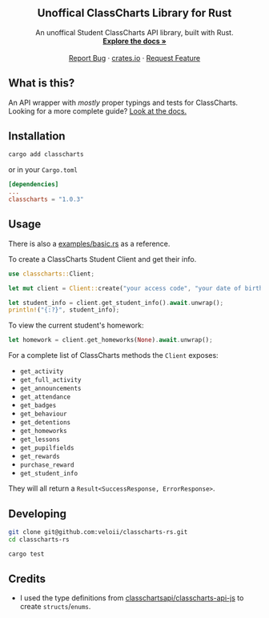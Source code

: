<div align="center">
  <h2 align="center">Unoffical ClassCharts Library for Rust</h2>
  
  <p align="center">
    An unoffical Student ClassCharts API library, built with Rust.
    <br />
    <a href="https://cc.veloi.me"><strong>Explore the docs »</strong></a>
    <br />
    <br />
    <a href="https://github.com/veloii/classcharts-rs/issues">Report Bug</a>
    ·
    <a href="https://crates.io/crates/classcharts">crates.io</a>
    ·
    <a href="https://github.com/veloii/classcharts-rs/issues">Request Feature</a>
  </p>
</div>


## What is this?

An API wrapper with *mostly* proper typings and tests for ClassCharts.
Looking for a more complete guide? [Look at the docs.](https://cc.veloi.me)

## Installation
```bash
cargo add classcharts
```
or in your `Cargo.toml`
```toml
[dependencies]
...
classcharts = "1.0.3"
```

## Usage
There is also a [examples/basic.rs](https://github.com/veloii/classcharts-rs/blob/main/examples/basic.rs) as a reference.

To create a ClassCharts Student Client and get their info.

```rust
use classcharts::Client;

let mut client = Client::create("your access code", "your date of birth (DD/MM/YYYY)", None).await.unwrap();

let student_info = client.get_student_info().await.unwrap();
println!("{:?}", student_info);
```

To view the current student's homework:

```rust
let homework = client.get_homeworks(None).await.unwrap();
```

For a complete list of ClassCharts methods the `Client` exposes:
 * `get_activity`
 * `get_full_activity`
 * `get_announcements`
 * `get_attendance`
 * `get_badges`
 * `get_behaviour`
 * `get_detentions`
 * `get_homeworks`
 * `get_lessons`
 * `get_pupilfields`
 * `get_rewards`
 * `purchase_reward`
 * `get_student_info`

They will all return a `Result<SuccessResponse, ErrorResponse>`.

## Developing

```bash
git clone git@github.com:veloii/classcharts-rs.git
cd classcharts-rs
```
```bash
cargo test
```

## Credits

- I used the type definitions from [classchartsapi/classcharts-api-js](https://github.com/classchartsapi/classcharts-api-js) to create `structs`/`enums`.

